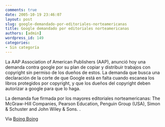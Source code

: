 ```yaml
---
comments: true
date: 2005-10-19 23:46:07
layout: post
slug: google-demandado-por-editoriales-norteamericanas
title: Google demandado por editoriales norteamericanas
authors: [admin]
wordpress_id: 149
categories:
- Sin categoría
---
```


La AAP Association of American Publishers (AAP), anunció hoy una demanda contra google por su plan de copiar y distribuir trabajos con copyright sin permiso de los dueños de estos. La demanda que busca una declaración de la corte de que Google está en falta cuando escanea los libros protegidos por copyright, y que los dueños del copyright deben autorizar a google para que lo haga.

La demanda fue firmada por los mayores editoriales norteamericanas: The McGraw-Hill Companies, Pearson Education, Penguin Group (USA), Simon & Schuster and John Wiley & Sons. .

Via [Boing Boing](http://www.boingboing.net/2005/10/19/google_sued_by_assoc.html)



